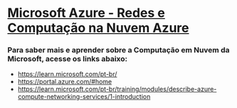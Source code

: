 # [Microsoft Azure - Redes e Computação na Nuvem Azure](https://learn.microsoft.com/pt-br/training/modules/describe-azure-compute-networking-services/1-introduction)

<h3>Para saber mais e aprender sobre a Computação em Nuvem da Microsoft, acesse os links abaixo:</h3>
            <ul>
                <li><a href="Microsoft Learn">https://learn.microsoft.com/pt-br/</a></li>
                <li><a href="Microsoft Azure">https://portal.azure.com/#home</a></li>
                <li><a href="Tipos de Serviços da Nuvem">https://learn.microsoft.com/pt-br/training/modules/describe-azure-compute-networking-services/1-introduction</a></li>
            </ul>

